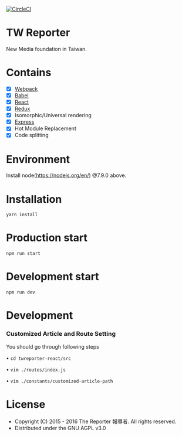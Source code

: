 [![CircleCI](https://circleci.com/gh/twreporter/twreporter-react/tree/index-page-revamp.svg?style=svg)](https://circleci.com/gh/twreporter/twreporter-react/tree/index-page-revamp)

# TW Reporter
New Media foundation in Taiwan.

# Contains
- [x] [Webpack](https://webpack.github.io)
- [x] [Babel](https://babeljs.io/)
- [x] [React](https://facebook.github.io/react/)
- [x] [Redux](https://github.com/reactjs/redux)
- [x] Isomorphic/Universal rendering
- [x] [Express](https://github.com/expressjs/express.git)
- [x] Hot Module Replacement
- [x] Code splitting

# Environment
  Install node(https://nodejs.org/en/) @7.9.0 above.

# Installation
`yarn install`

# Production start
`npm run start`

# Development start
`npm run dev`

# Development
### Customized Article and Route Setting

You should go through following steps

• ```cd twreporter-react/src```

• ```vim ./routes/index.js```

• ```vim ./constants/customized-article-path```


# License
* Copyright (C) 2015 - 2016 The Reporter 報導者. All rights reserved.
* Distributed under the GNU AGPL v3.0
